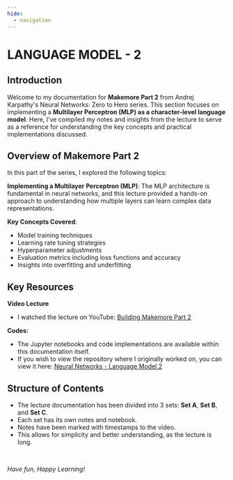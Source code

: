 ```yaml
---
hide:
  - navigation
---
```


# **LANGUAGE MODEL - 2**

## Introduction

Welcome to my documentation for **Makemore Part 2** from Andrej Karpathy's Neural Networks: Zero to Hero series. This section focuses on implementing a **Multilayer Perceptron (MLP) as a character-level language model**. Here, I’ve compiled my notes and insights from the lecture to serve as a reference for understanding the key concepts and practical implementations discussed.

## Overview of Makemore Part 2

In this part of the series, I explored the following topics:

**Implementing a Multilayer Perceptron (MLP)**: The MLP architecture is fundamental in neural networks, and this lecture provided a hands-on approach to understanding how multiple layers can learn complex data representations.

**Key Concepts Covered**:

  - Model training techniques
  - Learning rate tuning strategies
  - Hyperparameter adjustments
  - Evaluation metrics including loss functions and accuracy
  - Insights into overfitting and underfitting

## Key Resources

**Video Lecture**

- I watched the lecture on YouTube: [Building Makemore Part 2](https://youtu.be/TCH_1BHY58I?si=jvfgiqzLoRVSgj8u)

**Codes:**

- The Jupyter notebooks and code implementations are available within this documentation itself.
- If you wish to view the repository where I originally worked on, you can view it here: [Neural Networks - Language Model 2](https://github.com/MuzzammilShah/NeuralNetworks-LanguageModels-2)

## Structure of Contents

- The lecture documentation has been divided into 3 sets: **Set A**, **Set B**, and **Set C**.
- Each set has its own notes and notebook.
- Notes have been marked with timestamps to the video.
- This allows for simplicity and better understanding, as the lecture is long.

&nbsp;

*Have fun, Happy Learning!*